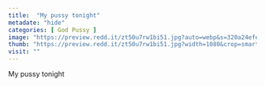 ```yaml
---
title:  "My pussy tonight"
metadate: "hide"
categories: [ God Pussy ]
image: "https://preview.redd.it/zt50u7rw1bi51.jpg?auto=webp&s=320a24efe51f389e6b5a8bcf8c3684b97a144956"
thumb: "https://preview.redd.it/zt50u7rw1bi51.jpg?width=1080&crop=smart&auto=webp&s=d93daa5a4ee5b44e4b000fde102c9fecba885434"
visit: ""
---
```

My pussy tonight
